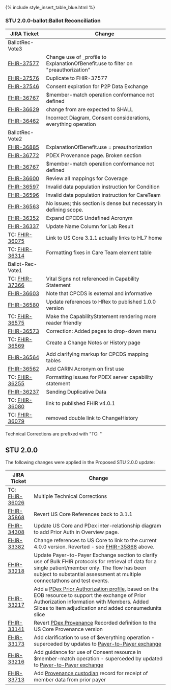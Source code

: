 
{% include style_insert_table_blue.html %}

### STU 2.0.0-ballot:Ballot Reconciliation

| JIRA Ticket | Change          |
|------------|------------------|
| BallotRec-Vote3 |   |
| [FHIR-37577](https://jira.hl7.org/browse/FHIR-37577) | Change use of _profile to ExplanationOfBenefit.use to filter on "preauthorization" |
| [FHIR-37576](https://jira.hl7.org/browse/FHIR-37576) | Duplicate to FHIR-37577 |
| [FHIR-37546](https://jira.hl7.org/browse/FHIR-37546) | Consent expiration for P2P Data Exchange |
| [FHIR-36767](https://jira.hl7.org/browse/FHIR-36767) | $member-match operation conformance not defined |
| [FHIR-36629](https://jira.hl7.org/browse/FHIR-36629) | change from are expected to SHALL |
| [FHIR-36462](https://jira.hl7.org/browse/FHIR-36462) | Incorrect Diagram, Consent considerations, everything operation |
| BallotRec-Vote2 |   |
| [FHIR-36885](https://jira.hl7.org/browse/FHIR-36885) | ExplanationOfBenefit.use = preauthorization |
| [FHIR-36772](https://jira.hl7.org/browse/FHIR-36772) | PDEX Provenance page. Broken section |
| [FHIR-36767](https://jira.hl7.org/browse/FHIR-36767) | $member-match operation conformance not defined |
| [FHIR-36600](https://jira.hl7.org/browse/FHIR-36600) | Review all mappings for Coverage |
| [FHIR-36597](https://jira.hl7.org/browse/FHIR-36597) | Invalid data population instruction for Condition |
| [FHIR-36596](https://jira.hl7.org/browse/FHIR-36596) | Invalid data population instruction for CareTeam  |
| [FHIR-36563](https://jira.hl7.org/browse/FHIR-36563) | No issues; this section is dense but necessary in defining scope. |
| [FHIR-36352](https://jira.hl7.org/browse/FHIR-36352) | Expand CPCDS Undefined Acronym |
| [FHIR-36337](https://jira.hl7.org/browse/FHIR-36337) | Update Name Column for Lab Result |
| TC: [FHIR-36075](https://jira.hl7.org/browse/FHIR-36075) | Link to US Core 3.1.1 actually links to HL7 home |
| TC: [FHIR-36314](https://jira.hl7.org/browse/FHIR-36314) | Formatting fixes in Care Team element table |
| Ballot-Rec-Vote1 |  |
| TC: [FHIR-37366](https://jira.hl7.org/browse/FHIR-37366) | Vital Signs not referenced in Capability Statement |
| [FHIR-36603](https://jira.hl7.org/browse/FHIR-36603) | Note that CPCDS is external and informative |
| [FHIR-36580](https://jira.hl7.org/browse/FHIR-36580) | Update references to HRex to published 1.0.0 version |
| TC: [FHIR-36575](https://jira.hl7.org/browse/FHIR-36575) | Make the CapabilityStatement rendering more reader friendly |
| [FHIR-36573](https://jira.hl7.org/browse/FHIR-36573) | Correction: Added pages to drop-down menu |
| TC: [FHIR-36569](https://jira.hl7.org/browse/FHIR-36569) | Create a Change Notes or History page |
| [FHIR-36564](https://jira.hl7.org/browse/FHIR-36564) | Add clarifying markup for CPCDS mapping tables | 
| [FHIR-36562](https://jira.hl7.org/browse/FHIR-36562) | Add CARIN Acronym on first use |
| TC: [FHIR-36255](https://jira.hl7.org/browse/FHIR-36255)| Formatting issues for PDEX server capability statement |
| [FHIR-36237](https://jira.hl7.org/browse/FHIR-36237) | Sending Duplicative Data |
| TC: [FHIR-36080](https://jira.hl7.org/browse/FHIR-36080) | link to published FHIR v4.0.1 |
| TC: [FHIR-36079](https://jira.hl7.org/browse/FHIR-36079) | removed double link to ChangeHistory |

Technical Corrections are prefixed with "TC: "

## STU 2.0.0

The following changes were applied in the Proposed STU 2.0.0 update:

| JIRA Ticket | Change          |
|------------|------------------|
| TC: [FHIR-36026](https://jira.hl7.org/browse/FHIR-36026) | Multiple Technical Corrections |
| [FHIR-35868](https://jira.hl7.org/browse/FHIR-35868) | Revert US Core References back to 3.1.1 |
| [FHIR-34308](https://jira.hl7.org/browse/FHIR-34308) | Update US Core and PDex inter-relationship diagram to add Prior Auth in Overview page. |
| [FHIR-33382](https://jira.hl7.org/browse/FHIR-33382) | Change references to US Core to link to the current 4.0.0 version. Reverted - see [FHIR-35868](https://jira.hl7.org/browse/FHIR-35868) above. |
| [FHIR-33218](https://jira.hl7.org/browse/FHIR-33218) | Update Payer-to-Payer Exchange section to clarify use of Bulk FHIR protocols for retrieval of data for a single patient/member only. The flow has been subject to substantial assessment at multiple connectathons and test events. |
|[FHIR-33217](https://jira.hl7.org/browse/FHIR-33217)| Add a [PDex Prior Authorization profile](StructureDefinition-pdex-priorauthorization.html), based on the EOB resource to support the exchange of Prior Authorization information with Members.  Added Slices to item adjudication and added consumedunits slice |
|[FHIR-33141](https://jira.hl7.org/browse/FHIR-33141)|Revert [PDex Provenance](StructureDefinition-pdex-provenance.html) Recorded definition to the US Core Provenance version |
|[FHIR-33173](https://jira.hl7.org/browse/FHIR-33173)|Add clarification to use of $everything operation - superceded by updates to [Payer-to-Payer exchange](PayerToPayerExchange.html)|
|[FHIR-33216](https://jira.hl7.org/browse/FHIR-33216)|Add guidance for use of Consent resource in $member-match operation - superceded by updated to [Payer-to-Payer exchange](PayerToPayerExchange.html)|
| [FHIR-33713](https://jira.hl7.org/browse/FHIR-33713)| Add [Provenance custodian](Provenance-1000101.html) record for receipt of member data from prior payer|
